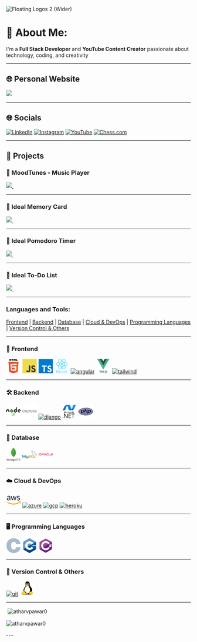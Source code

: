 ![Floating Logos 2 (Wider)](https://i.postimg.cc/NF0HZqKV/lv-0-20250720205939-2.gif)

# 💫 About Me:
I'm a **Full Stack Developer** and **YouTube Content Creator** passionate about technology, coding, and creativity

---

## 🌐 Personal Website
<a href="https://ideal-im.netlify.app">
  <img src="https://i.postimg.cc/yN6v3vbx/DALL-E-2024-10-16-13-32-33-A-logo-design-featuring-a-golden-chess-knight-on-a-completely-dark-bla.png" width="60px">
</a>

---

## 🌐 Socials
[![LinkedIn](https://img.shields.io/badge/LinkedIn-0077B5?style=for-the-badge&logo=linkedin&logoColor=white)](https://linkedin.com/in/atharv-pawar-3205072a3) 
[![Instagram](https://img.shields.io/badge/Instagram-E4405F?style=for-the-badge&logo=instagram&logoColor=white)](https://www.instagram.com/iideal_im) 
[![YouTube](https://img.shields.io/badge/YouTube-FF0000?style=for-the-badge&logo=youtube&logoColor=white)](https://www.youtube.com/@Ideal_IM) 
[![Chess.com](https://img.shields.io/badge/Chess.com-00A900?style=for-the-badge&logo=Chess.com&logoColor=white)](https://www.chess.com/member/ideal_im)

---
## 🚀 Projects

### 📌 MoodTunes - Music Player
<a href="https://ideal-mood-tunes.netlify.app/" target="_blank">
  <img src="https://i.postimg.cc/wvHfGHKH/chrome-0tei-XUSWqv.png" width="150px">
</a>&nbsp;&nbsp;

---

### 📌 Ideal Memory Card
<a href="https://ideal-memory-card.netlify.app" target="_blank">
  <img src="https://i.postimg.cc/0j8JNBQ2/chrome-Bgf6n-Tsky-Q.png" width="150px">
</a>&nbsp;&nbsp;

---

### 📌 Ideal Pomodoro Timer
<a href="https://ideal-pomodoro-timer.netlify.app" target="_blank">
  <img src="https://i.postimg.cc/QtZT2tZ7/chrome-h-Y7-Ka-E8of5.png" width="150px">
</a>&nbsp;&nbsp;

---

### 📌 Ideal To-Do List
<a href="https://ideal-to-do-list.netlify.app" target="_blank">
  <img src="https://i.postimg.cc/PJ2vvQpb/chrome-I9-H2o-DPui0.png" width="150px">
</a>&nbsp;&nbsp;

---

<h3 align="left">Languages and Tools:</h3>

<p>
  <a href="#frontend">Frontend</a> |
  <a href="#backend">Backend</a> |
  <a href="#database">Database</a> |
  <a href="#cloud--devops">Cloud & DevOps</a> |
  <a href="#programming-languages">Programming Languages</a> |
  <a href="#version-control--others">Version Control & Others</a>
</p>

---

<h3 id="frontend">🚀 Frontend</h3>
<p align="left">
  <a href="https://www.w3.org/html/" target="_blank"><img src="https://raw.githubusercontent.com/devicons/devicon/master/icons/html5/html5-original-wordmark.svg" alt="html5" width="40" height="40"/></a>
  <a href="https://developer.mozilla.org/en-US/docs/Web/JavaScript" target="_blank"><img src="https://raw.githubusercontent.com/devicons/devicon/master/icons/javascript/javascript-original.svg" alt="javascript" width="40" height="40"/></a>
  <a href="https://www.typescriptlang.org/" target="_blank"><img src="https://raw.githubusercontent.com/devicons/devicon/master/icons/typescript/typescript-original.svg" alt="typescript" width="40" height="40"/></a>
  <a href="https://reactjs.org/" target="_blank"><img src="https://raw.githubusercontent.com/devicons/devicon/master/icons/react/react-original-wordmark.svg" alt="react" width="40" height="40"/></a>
  <a href="https://angular.io" target="_blank"><img src="https://angular.io/assets/images/logos/angular/angular.svg" alt="angular" width="40" height="40"/></a>
  <a href="https://vuejs.org/" target="_blank"><img src="https://raw.githubusercontent.com/devicons/devicon/master/icons/vuejs/vuejs-original-wordmark.svg" alt="vuejs" width="40" height="40"/></a>
  <a href="https://tailwindcss.com/" target="_blank"><img src="https://www.vectorlogo.zone/logos/tailwindcss/tailwindcss-icon.svg" alt="tailwind" width="40" height="40"/></a>
</p>

---

<h3 id="backend">🛠️ Backend</h3>
<p align="left">
  <a href="https://nodejs.org" target="_blank"><img src="https://raw.githubusercontent.com/devicons/devicon/master/icons/nodejs/nodejs-original-wordmark.svg" alt="nodejs" width="40" height="40"/></a>
  <a href="https://expressjs.com" target="_blank"><img src="https://raw.githubusercontent.com/devicons/devicon/master/icons/express/express-original-wordmark.svg" alt="express" width="40" height="40"/></a>
  <a href="https://www.djangoproject.com/" target="_blank"><img src="https://cdn.worldvectorlogo.com/logos/django.svg" alt="django" width="40" height="40"/></a>
  <a href="https://dotnet.microsoft.com/" target="_blank"><img src="https://raw.githubusercontent.com/devicons/devicon/master/icons/dot-net/dot-net-original-wordmark.svg" alt="dotnet" width="40" height="40"/></a>
  <a href="https://www.php.net" target="_blank"><img src="https://raw.githubusercontent.com/devicons/devicon/master/icons/php/php-original.svg" alt="php" width="40" height="40"/></a>
</p>

---

<h3 id="database">💾 Database</h3>
<p align="left">
  <a href="https://www.mongodb.com/" target="_blank"><img src="https://raw.githubusercontent.com/devicons/devicon/master/icons/mongodb/mongodb-original-wordmark.svg" alt="mongodb" width="40" height="40"/></a>
  <a href="https://www.mysql.com/" target="_blank"><img src="https://raw.githubusercontent.com/devicons/devicon/master/icons/mysql/mysql-original-wordmark.svg" alt="mysql" width="40" height="40"/></a>
  <a href="https://www.oracle.com/" target="_blank"><img src="https://raw.githubusercontent.com/devicons/devicon/master/icons/oracle/oracle-original.svg" alt="oracle" width="40" height="40"/></a>
</p>

---

<h3 id="cloud--devops">☁️ Cloud & DevOps</h3>
<p align="left">
  <a href="https://aws.amazon.com" target="_blank"><img src="https://raw.githubusercontent.com/devicons/devicon/master/icons/amazonwebservices/amazonwebservices-original-wordmark.svg" alt="aws" width="40" height="40"/></a>
  <a href="https://azure.microsoft.com/en-in/" target="_blank"><img src="https://www.vectorlogo.zone/logos/microsoft_azure/microsoft_azure-icon.svg" alt="azure" width="40" height="40"/></a>
  <a href="https://cloud.google.com" target="_blank"><img src="https://www.vectorlogo.zone/logos/google_cloud/google_cloud-icon.svg" alt="gcp" width="40" height="40"/></a>
  <a href="https://heroku.com" target="_blank"><img src="https://www.vectorlogo.zone/logos/heroku/heroku-icon.svg" alt="heroku" width="40" height="40"/></a>
</p>

---

<h3 id="programming-languages">🖥️ Programming Languages</h3>
<p align="left">
  <a href="https://www.cprogramming.com/" target="_blank"><img src="https://raw.githubusercontent.com/devicons/devicon/master/icons/c/c-original.svg" alt="c" width="40" height="40"/></a>
  <a href="https://www.w3schools.com/cpp/" target="_blank"><img src="https://raw.githubusercontent.com/devicons/devicon/master/icons/cplusplus/cplusplus-original.svg" alt="cplusplus" width="40" height="40"/></a>
  <a href="https://www.w3schools.com/cs/" target="_blank"><img src="https://raw.githubusercontent.com/devicons/devicon/master/icons/csharp/csharp-original.svg" alt="csharp" width="40" height="40"/></a>
</p>

---

<h3 id="version-control--others">🔧 Version Control & Others</h3>
<p align="left">
  <a href="https://git-scm.com/" target="_blank"><img src="https://www.vectorlogo.zone/logos/git-scm/git-scm-icon.svg" alt="git" width="40" height="40"/></a>
  <a href="https://www.linux.org/" target="_blank"><img src="https://raw.githubusercontent.com/devicons/devicon/master/icons/linux/linux-original.svg" alt="linux" width="40" height="40"/></a>
</p>

---
<p>&nbsp;<img align="center" src="https://github-readme-stats.vercel.app/api?username=atharvpawar0&show_icons=true&locale=en" alt="atharvpawar0" /></p>

<p><img align="center" src="https://github-readme-streak-stats.herokuapp.com/?user=atharvpawar0&" alt="atharvpawar0" /></p>
---

<!-- Proudly created with love by Atharv Pawar -->
